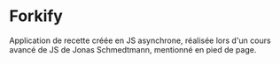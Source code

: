 # Forkify

Application de recette créée en JS asynchrone, réalisée lors d'un cours avancé de JS de Jonas Schmedtmann, mentionné en pied de page.
